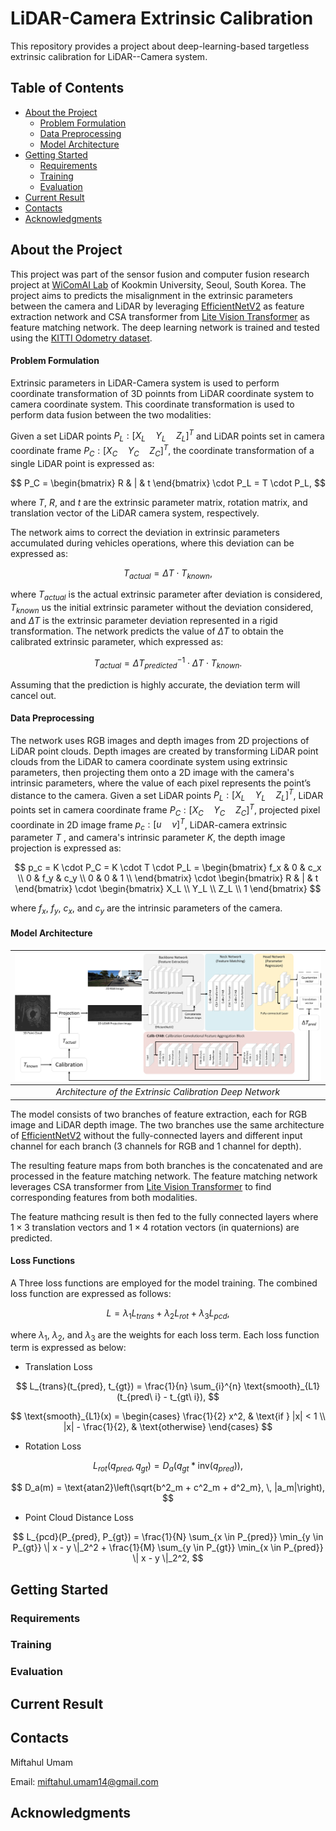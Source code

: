 # LiDAR-Camera Extrinsic Calibration
This repository provides a project about deep-learning-based targetless extrinsic calibration for LiDAR--Camera system.

## Table of Contents
- [About the Project](#about-the-project)
    * [Problem Formulation](#problem-formulation)
    * [Data Preprocessing](#data-preprocessing)
    * [Model Architecture](#model-architecture)
- [Getting Started](#getting-started)
    * [Requirements](#requirements)
    * [Training](#training)
    * [Evaluation](#evaluation)
- [Current Result](#current-result)
- [Contacts](#contacts)
- [Acknowledgments](#acknowledgments)

## About the Project 
This project was part of the sensor fusion and computer fusion research project at [WiComAI Lab](https://wireless.kookmin.ac.kr/) of Kookmin University, Seoul, South Korea. 
The project aims to predicts the misalignment in the extrinsic parameters between the camera and LiDAR by leveraging [EfficientNetV2](https://arxiv.org/abs/2104.00298) 
as feature extraction network and CSA transformer from [Lite Vision Transformer](https://arxiv.org/abs/2112.10809) as feature matching network. The deep learning network is trained 
and tested using the [KITTI Odometry dataset](https://www.cvlibs.net/datasets/kitti/eval_odometry.php).

#### Problem Formulation
Extrinsic parameters in LiDAR-Camera system is used to perform coordinate transformation of 3D poinnts from LiDAR coordinate system to camera coordinate system.
This coordinate transformation is used to perform data fusion between the two modalities:

Given a set LiDAR points $P_L: [X_L \quad Y_L \quad Z_L]^{T}$ and 
LiDAR points set in camera coordinate frame $P_C: [X_C \quad Y_C \quad Z_C]^{T}$, 
the coordinate transformation of a single LiDAR point
is expressed as:

$$
P_C = \begin{bmatrix} R & | & t \end{bmatrix} \cdot P_L = T \cdot P_L,
$$

where $T$, $R$, and $t$ are the extrinsic parameter matrix, rotation matrix, and translation vector of the LiDAR
camera system, respectively.

The network aims to correct the deviation in extrinsic parameters accumulated during vehicles operations, where this deviation can be expressed as:

$$ 
T_{actual} =  \Delta T \cdot T_{known}, 
$$

where $T_{actual}$ is the actual extrinsic parameter after deviation is considered, $T_{known}$ us the initial extrinsic parameter without the deviation considered, 
and $\Delta T$ is the extrinsic parameter deviation represented in a rigid transformation. 
The network predicts the value of $\Delta T$ to obtain the calibrated extrinsic parameter, which expressed as:

$$
T_{actual} = \Delta T_{predicted}^{-1} \cdot \Delta T \cdot T_{known}.
$$

Assuming that the prediction is highly accurate, the deviation term will cancel out.

#### Data Preprocessing
The network uses RGB images and depth images from 2D projections of LiDAR point clouds. 
Depth images are created by transforming LiDAR point clouds from the LiDAR to camera coordinate system using extrinsic parameters, 
then projecting them onto a 2D image with the camera's intrinsic parameters, 
where the value of each pixel represents the point’s distance to the camera.
Given a set LiDAR points $P_L: [X_L \quad Y_L \quad Z_L]^{T}$, 
LiDAR points set in camera coordinate frame $P_C: [X_C \quad Y_C \quad Z_C]^{T}$, 
projected pixel coordinate in 2D image frame $p_c: [u \quad v]^{T}$, LiDAR-camera extrinsic parameter $T$ , 
and camera's intrinsic parameter $K$, the depth image projection is expressed as:

$$
p_c = K \cdot P_C = K \cdot T \cdot P_L =  \begin{bmatrix} 
                                              f_x & 0 & c_x \\
                                              0 & f_y & c_y \\
                                              0 & 0 & 1 \\
                                           \end{bmatrix} \cdot 
                                           \begin{bmatrix} R & | & t \end{bmatrix} \cdot
                                           \begin{bmatrix} 
                                           X_L \\ 
                                           Y_L \\ 
                                           Z_L \\
                                           1
                                           \end{bmatrix} 
$$

where $f_x$, $f_y$, $c_x$, and $c_y$ are the intrinsic parameters of the camera.


#### Model Architecture
| ![architecture](./figures/transcalib_architecture_rev.png) |
|:--:| 
| *Architecture of the Extrinsic Calibration Deep Network* |

The model consists of two branches of feature extraction, each for RGB image and LiDAR depth image. 
The two branches use the same architecture of [EfficientNetV2](https://arxiv.org/abs/2104.00298) without the fully-connected layers 
and different input channel for each branch (3 channels for RGB and 1 channel for depth).

The resulting feature maps from both branches is the concatenated and are processed in the feature matching network.
The feature matching network leverages CSA transformer from [Lite Vision Transformer](https://arxiv.org/abs/2112.10809)
to find corresponding features from both modalities.

The feature mathcing result is then fed to the fully connected layers where $1 \times 3$ translation vectors and
$1 \times 4$ rotation vectors (in quaternions) are predicted.

#### Loss Functions
A Three loss functions are employed for the model training. The combined loss function are expressed as follows:

$$
L = \lambda_1 L_{trans} + \lambda_2 L_{rot} + \lambda_3 L_{pcd},
$$

where $\lambda_1$, $\lambda_2$, and $\lambda_3$ are the weights for each loss term.
Each loss function term is expressed as below:

* Translation Loss

$$
L_{trans}(t_{pred}, t_{gt}) = \frac{1}{n} \sum_{i}^{n} \text{smooth}_{L1}(t_{pred\ i} - t_{gt\ i}),
$$

$$
\text{smooth}_{L1}(x) =
\begin{cases} 
\frac{1}{2} x^2, & \text{if } |x| < 1 \\
|x| - \frac{1}{2}, & \text{otherwise}
\end{cases}
$$

* Rotation Loss

$$
L_{rot}(q_{pred}, q_{gt}) = D_a(q_{gt} * \text{inv}(q_{pred})),
$$

$$
D_a(m) = \text{atan2}\left(\sqrt{b^2_m + c^2_m + d^2_m}, \, |a_m|\right),
$$

* Point Cloud Distance Loss

$$
L_{pcd}(P_{pred}, P_{gt}) = \frac{1}{N} \sum_{x \in P_{pred}} \min_{y \in P_{gt}} \| x - y \|_2^2 + \frac{1}{M} \sum_{y \in P_{gt}} \min_{x \in P_{pred}} \| x - y \|_2^2,
$$

## Getting Started
### Requirements


### Training


### Evaluation


## Current Result


## Contacts
Miftahul Umam

Email:
miftahul.umam14@gmail.com

## Acknowledgments